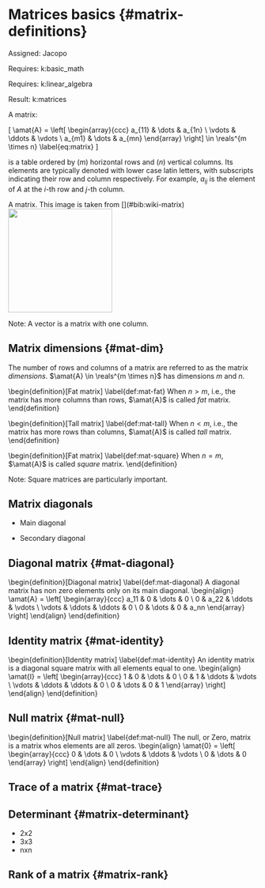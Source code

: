 # Matrices basics {#matrix-definitions}

Assigned: Jacopo

<div class='requirements' markdown='1'>

Requires: k:basic_math

Requires: k:linear_algebra

Result: k:matrices

</div>

A matrix:

 \[
 \amat{A} = \left[  \begin{array}{ccc} a_{11}  & \dots & a_{1n} \\ \vdots & \ddots & \vdots \\ a_{m1}  & \dots & a_{mn} \end{array} \right] \in \reals^{m \times n} \label{eq:matrix}
 \]

 is a table ordered by ($m$) horizontal rows and ($n$) vertical columns. Its elements are typically denoted with lower case latin letters, with subscripts indicating their row and column respectively. For example, $a_{ij}$ is the element of $A$ at the $i$-th row and $j$-th column.

 <div figure-id="fig:matrix" markdown="1">
      <figcaption>A matrix. This image is taken from [](#bib:wiki-matrix)</figcaption>
      <img src="matrix.svg" style='width: 15em'/>
 </div>
 
 Note: A vector is a matrix with one column.

 <!--
 Before delving in the many and important meanings and interpretations of matrices, we will first introduce some terminology and notable matrices.
 -->

## Matrix dimensions {#mat-dim}

The number of rows and columns of a matrix are referred to as the matrix _dimensions_. $\amat{A} \in \reals^{m \times n}$ has dimensions $m$ and $n$.

\begin{definition}[Fat matrix] \label{def:mat-fat}
 When $n > m$, i.e., the matrix has more columns than rows, $\amat{A}$ is called _fat_ matrix.
\end{definition}

\begin{definition}[Tall matrix] \label{def:mat-tall}
When $n < m$, i.e., the matrix has more rows than columns, $\amat{A}$ is called _tall_ matrix.
\end{definition}

\begin{definition}[Fat matrix] \label{def:mat-square}
When $n = m$, $\amat{A}$ is called _square_ matrix.
\end{definition}

Note: Square matrices are particularly important.

## Matrix diagonals

- Main diagonal

- Secondary diagonal

## Diagonal matrix {#mat-diagonal}

\begin{definition}[Diagonal matrix] \label{def:mat-diagonal}
A diagonal matrix has non zero elements only on its main diagonal.
\begin{align}
\amat{A} = \left[  \begin{array}{ccc}
a_11   & 0        & \dots  & 0 \\
0      & a_22     & \ddots & \vdots \\
\vdots & \ddots   & \ddots & 0 \\
0      & \dots    & 0      & a_nn
\end{array} \right]
\end{align}
\end{definition}

## Identity matrix {#mat-identity}

\begin{definition}[Identity matrix] \label{def:mat-identity}
An identity matrix is a diagonal square matrix with all elements equal to one.
\begin{align}
\amat{I} = \left[  \begin{array}{ccc}
1   & 0        & \dots  & 0 \\
0      & 1     & \ddots & \vdots \\
\vdots & \ddots    & \ddots & 0 \\
0      & \dots    & 0      & 1
\end{array} \right]
\end{align}
\end{definition}



## Null matrix {#mat-null}

\begin{definition}[Null matrix] \label{def:mat-null}
The null, or Zero, matrix is a matrix whos elements are all zeros.
\begin{align}
\amat{0} = \left[  \begin{array}{ccc} 0  & \dots & 0 \\ \vdots & \ddots & \vdots \\ 0  & \dots & 0 \end{array} \right]
\end{align}
\end{definition}

## Trace of a matrix {#mat-trace}

## Determinant {#matrix-determinant}

- 2x2
- 3x3
- nxn

## Rank of a matrix {#matrix-rank}
